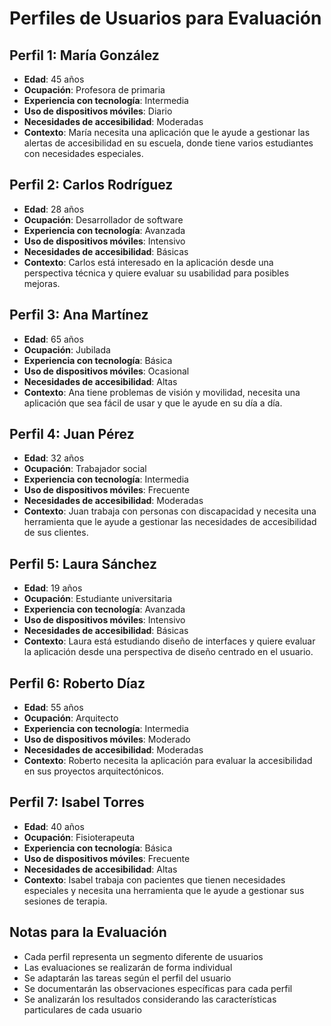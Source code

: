 # Perfiles de Usuarios para Evaluación

## Perfil 1: María González
- **Edad**: 45 años
- **Ocupación**: Profesora de primaria
- **Experiencia con tecnología**: Intermedia
- **Uso de dispositivos móviles**: Diario
- **Necesidades de accesibilidad**: Moderadas
- **Contexto**: María necesita una aplicación que le ayude a gestionar las alertas de accesibilidad en su escuela, donde tiene varios estudiantes con necesidades especiales.

## Perfil 2: Carlos Rodríguez
- **Edad**: 28 años
- **Ocupación**: Desarrollador de software
- **Experiencia con tecnología**: Avanzada
- **Uso de dispositivos móviles**: Intensivo
- **Necesidades de accesibilidad**: Básicas
- **Contexto**: Carlos está interesado en la aplicación desde una perspectiva técnica y quiere evaluar su usabilidad para posibles mejoras.

## Perfil 3: Ana Martínez
- **Edad**: 65 años
- **Ocupación**: Jubilada
- **Experiencia con tecnología**: Básica
- **Uso de dispositivos móviles**: Ocasional
- **Necesidades de accesibilidad**: Altas
- **Contexto**: Ana tiene problemas de visión y movilidad, necesita una aplicación que sea fácil de usar y que le ayude en su día a día.

## Perfil 4: Juan Pérez
- **Edad**: 32 años
- **Ocupación**: Trabajador social
- **Experiencia con tecnología**: Intermedia
- **Uso de dispositivos móviles**: Frecuente
- **Necesidades de accesibilidad**: Moderadas
- **Contexto**: Juan trabaja con personas con discapacidad y necesita una herramienta que le ayude a gestionar las necesidades de accesibilidad de sus clientes.

## Perfil 5: Laura Sánchez
- **Edad**: 19 años
- **Ocupación**: Estudiante universitaria
- **Experiencia con tecnología**: Avanzada
- **Uso de dispositivos móviles**: Intensivo
- **Necesidades de accesibilidad**: Básicas
- **Contexto**: Laura está estudiando diseño de interfaces y quiere evaluar la aplicación desde una perspectiva de diseño centrado en el usuario.

## Perfil 6: Roberto Díaz
- **Edad**: 55 años
- **Ocupación**: Arquitecto
- **Experiencia con tecnología**: Intermedia
- **Uso de dispositivos móviles**: Moderado
- **Necesidades de accesibilidad**: Moderadas
- **Contexto**: Roberto necesita la aplicación para evaluar la accesibilidad en sus proyectos arquitectónicos.

## Perfil 7: Isabel Torres
- **Edad**: 40 años
- **Ocupación**: Fisioterapeuta
- **Experiencia con tecnología**: Básica
- **Uso de dispositivos móviles**: Frecuente
- **Necesidades de accesibilidad**: Altas
- **Contexto**: Isabel trabaja con pacientes que tienen necesidades especiales y necesita una herramienta que le ayude a gestionar sus sesiones de terapia.

## Notas para la Evaluación
- Cada perfil representa un segmento diferente de usuarios
- Las evaluaciones se realizarán de forma individual
- Se adaptarán las tareas según el perfil del usuario
- Se documentarán las observaciones específicas para cada perfil
- Se analizarán los resultados considerando las características particulares de cada usuario 